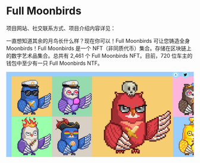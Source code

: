# Full Moonbirds

项目网站、社交联系方式、项目介绍内容详见：

一直想知道其余的月鸟长什么样？现在你可以！Full Moonbirds 可让您铸造全身 Moonbirds！Full Moonbirds 是一个 NFT（非同质代币）集合。存储在区块链上的数字艺术品集合。总共有 2,461 个 Full Moonbirds NFT。目前，720 位车主的钱包中至少有一只 Full Moonbirds NTF。

![nft](01.png)
